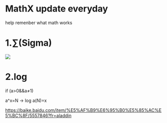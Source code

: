 # MathX update everyday
help remenber what math works 

# 1.∑(Sigma)
![](https://sweet-fish.oss-cn-beijing.aliyuncs.com/%E5%BE%AE%E4%BF%A1%E5%9B%BE%E7%89%87_20200720145220.png)

# 2.log
if (a>0&&a≠1)

 a^x=N -> log a(N)=x  

https://baike.baidu.com/item/%E5%AF%B9%E6%95%B0%E5%85%AC%E5%BC%8F/5557846?fr=aladdin
